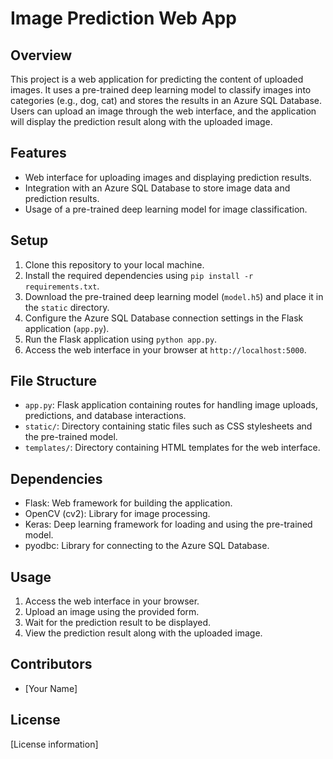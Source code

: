 # Image Prediction Web App

## Overview
This project is a web application for predicting the content of uploaded images. It uses a pre-trained deep learning model to classify images into categories (e.g., dog, cat) and stores the results in an Azure SQL Database. Users can upload an image through the web interface, and the application will display the prediction result along with the uploaded image.

## Features
- Web interface for uploading images and displaying prediction results.
- Integration with an Azure SQL Database to store image data and prediction results.
- Usage of a pre-trained deep learning model for image classification.

## Setup
1. Clone this repository to your local machine.
2. Install the required dependencies using `pip install -r requirements.txt`.
3. Download the pre-trained deep learning model (`model.h5`) and place it in the `static` directory.
4. Configure the Azure SQL Database connection settings in the Flask application (`app.py`).
5. Run the Flask application using `python app.py`.
6. Access the web interface in your browser at `http://localhost:5000`.

## File Structure
- `app.py`: Flask application containing routes for handling image uploads, predictions, and database interactions.
- `static/`: Directory containing static files such as CSS stylesheets and the pre-trained model.
- `templates/`: Directory containing HTML templates for the web interface.

## Dependencies
- Flask: Web framework for building the application.
- OpenCV (cv2): Library for image processing.
- Keras: Deep learning framework for loading and using the pre-trained model.
- pyodbc: Library for connecting to the Azure SQL Database.

## Usage
1. Access the web interface in your browser.
2. Upload an image using the provided form.
3. Wait for the prediction result to be displayed.
4. View the prediction result along with the uploaded image.

## Contributors
- [Your Name]

## License
[License information]

